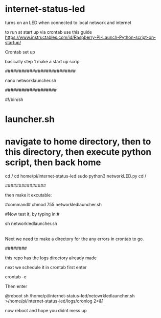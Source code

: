 # internet-status-led
turns on an LED when connected to local network and internet


to run at start up via crontab use this guide
https://www.instructables.com/id/Raspberry-Pi-Launch-Python-script-on-startup/


Crontab set up

basically 
step 1
make a start up scrip



##########################

nano networklauncher.sh

###################

#!/bin/sh
# launcher.sh
# navigate to home directory, then to this directory, then execute python script, then back home

cd /
cd home/pi/internet-status-led
sudo python3 networkLED.py
cd /


###############

then make it excutable:

#command#
chmod 755 networkledlauncher.sh

#Now test it, by typing in:#

sh networkledlauncher.sh

######

Next we need to make a directory for the any errors in crontab to go.

########

this repo has the logs directory already made


next we schedule it in crontab
first enter

crontab -e

Then enter

@reboot sh /home/pi/internet-status-led/netowrkledlauncher.sh >/home/pi/internet-status-led/logs/cronlog 2>&1

now reboot and hope you didnt mess up
